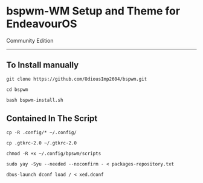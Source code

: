 # bspwm-WM Setup and Theme for EndeavourOS
Community Edition 
***

## To Install manually

    git clone https://github.com/OdiousImp2604/bspwm.git

    cd bspwm

    bash bspwm-install.sh
   
## Contained In The Script
    cp -R .config/* ~/.config/
        
    cp .gtkrc-2.0 ~/.gtkrc-2.0
    
    chmod -R +x ~/.config/bpswm/scripts
        
    sudo yay -Syu --needed --noconfirm - < packages-repository.txt
    
    dbus-launch dconf load / < xed.dconf

